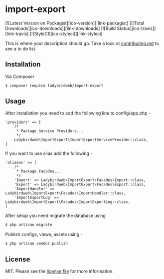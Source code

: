 # import-export

[![Latest Version on Packagist][ico-version]][link-packagist]
[![Total Downloads][ico-downloads]][link-downloads]
[![Build Status][ico-travis]][link-travis]
[![StyleCI][ico-styleci]][link-styleci]

This is where your description should go. Take a look at [contributing.md](contributing.md) to see a to do list.

## Installation

Via Composer

``` bash
$ composer require ladybirdweb/import-export
```

## Usage

After installation you need to add the following line to config/app.php -

```
'providers' => [
	/*
     * Package Service Providers...
     */
    Ladybirdweb\ImportExport\ImportExportServiceProvider::class,
]
```

If you want to use alias add the following -

```
'aliases' => [
	/*
     * Package Facades...
     */
    'Import' => Ladybirdweb\ImportExport\Facades\Import::class,
    'Export' => Ladybirdweb\ImportExport\Facades\Export::class,
    'ImportHandler' => Ladybirdweb\ImportExport\Facades\ImportHandler::class,
    'ImportExportLog' => Ladybirdweb\ImportExport\Facades\ImportExportLog::class,
]
```

After setup you need migrate the database using

``` bash
$ php artisan migrate
```

Publish configs, views, assets using -

``` bash
$ php artisan vendor:publish
```

## License

MIT. Please see the [license file](license.md) for more information.
